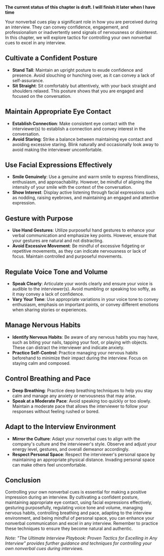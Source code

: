 **The current status of this chapter is draft. I will finish it later when I have time**

Your nonverbal cues play a significant role in how you are perceived during an interview. They can convey confidence, engagement, and professionalism or inadvertently send signals of nervousness or disinterest. In this chapter, we will explore tactics for controlling your own nonverbal cues to excel in any interview.

Cultivate a Confident Posture
-----------------------------

* **Stand Tall**: Maintain an upright posture to exude confidence and presence. Avoid slouching or hunching over, as it can convey a lack of self-assurance.
* **Sit Straight**: Sit comfortably but attentively, with your back straight and shoulders relaxed. This posture shows that you are engaged and focused on the conversation.

Maintain Appropriate Eye Contact
--------------------------------

* **Establish Connection**: Make consistent eye contact with the interviewer(s) to establish a connection and convey interest in the conversation.
* **Avoid Staring**: Strike a balance between maintaining eye contact and avoiding excessive staring. Blink naturally and occasionally look away to avoid making the interviewer uncomfortable.

Use Facial Expressions Effectively
----------------------------------

* **Smile Genuinely**: Use a genuine and warm smile to express friendliness, enthusiasm, and approachability. However, be mindful of aligning the intensity of your smile with the context of the conversation.
* **Show Interest**: Display active listening through facial expressions such as nodding, raising eyebrows, and maintaining an engaged and attentive expression.

Gesture with Purpose
--------------------

* **Use Hand Gestures**: Utilize purposeful hand gestures to enhance your verbal communication and emphasize key points. However, ensure that your gestures are natural and not distracting.
* **Avoid Excessive Movement**: Be mindful of excessive fidgeting or repetitive movements, as they can indicate nervousness or lack of focus. Maintain controlled and purposeful movements.

Regulate Voice Tone and Volume
------------------------------

* **Speak Clearly**: Articulate your words clearly and ensure your voice is audible to the interviewer(s). Avoid mumbling or speaking too softly, as it may convey a lack of confidence.
* **Vary Your Tone**: Use appropriate variations in your voice tone to convey enthusiasm, emphasis on important points, or convey different emotions when sharing stories or experiences.

Manage Nervous Habits
---------------------

* **Identify Nervous Habits**: Be aware of any nervous habits you may have, such as biting your nails, tapping your foot, or playing with objects. These can distract the interviewer and indicate anxiety.
* **Practice Self-Control**: Practice managing your nervous habits beforehand to minimize their impact during the interview. Focus on staying calm and composed.

Control Breathing and Pace
--------------------------

* **Deep Breathing**: Practice deep breathing techniques to help you stay calm and manage any anxiety or nervousness that may arise.
* **Speak at a Moderate Pace**: Avoid speaking too quickly or too slowly. Maintain a moderate pace that allows the interviewer to follow your responses without feeling rushed or bored.

Adapt to the Interview Environment
----------------------------------

* **Mirror the Culture**: Adapt your nonverbal cues to align with the company's culture and the interviewer's style. Observe and adjust your energy level, gestures, and overall demeanor accordingly.
* **Respect Personal Space**: Respect the interviewer's personal space by maintaining an appropriate physical distance. Invading personal space can make others feel uncomfortable.

Conclusion
----------

Controlling your own nonverbal cues is essential for making a positive impression during an interview. By cultivating a confident posture, maintaining appropriate eye contact, using facial expressions effectively, gesturing purposefully, regulating voice tone and volume, managing nervous habits, controlling breathing and pace, adapting to the interview environment, and being mindful of personal space, you can enhance your nonverbal communication and excel in any interview. Remember to practice these techniques to ensure they become natural and authentic.

*Note: "The Ultimate Interview Playbook: Proven Tactics for Excelling in Any Interview" provides further guidance and techniques for controlling your own nonverbal cues during interviews.*
